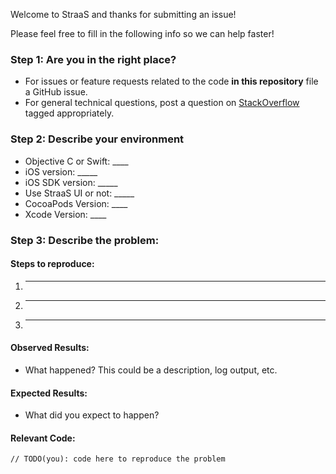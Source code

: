 Welcome to StraaS and thanks for submitting an issue!

Please feel free to fill in the following info so we can help faster!

### Step 1: Are you in the right place?

  * For issues or feature requests related to the code **in this repository** file a GitHub issue.
  * For general technical questions, post a question on [StackOverflow](http://stackoverflow.com/) tagged appropriately.

### Step 2: Describe your environment

  * Objective C or Swift: ____
  * iOS version: _____
  * iOS SDK version: _____
  * Use StraaS UI or not: _____
  * CocoaPods Version: ____
  * Xcode Version: ____
  
  
### Step 3: Describe the problem:

#### Steps to reproduce:

  1. _____
  2. _____
  3. _____
  
#### Observed Results:

  * What happened?  This could be a description, log output, etc.
  
#### Expected Results:

  * What did you expect to happen?
  
#### Relevant Code:

  ```
  // TODO(you): code here to reproduce the problem
  ```
